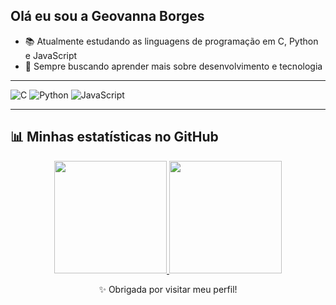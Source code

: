 ## Olá eu sou a Geovanna Borges

- 📚 Atualmente estudando as linguagens de programação em C, Python e JavaScript
- 🧠 Sempre buscando aprender mais sobre desenvolvimento e tecnologia

---

![C](https://img.shields.io/badge/C-00599C?style=for-the-badge&logo=c&logoColor=white)
![Python](https://img.shields.io/badge/Python-3776AB?style=for-the-badge&logo=python&logoColor=white)
![JavaScript](https://img.shields.io/badge/JavaScript-F7DF1E?style=for-the-badge&logo=javascript&logoColor=black)

---

## 📊 Minhas estatísticas no GitHub

<div align="center">
  <a href="https://github.com/geovanna-borges">
   <div align="center">
  <img height="180em" src="https://github-readme-stats.vercel.app/api?username=Geovanna-Borges&show_icons=true&theme=dracula&include_all_commits=true&count_private=true"/>
  <img height="180em" src="https://github-readme-stats.vercel.app/api/top-langs/?username=Geovanna-Borges&layout=compact&langs_count=7&theme=dracula"/>
  </a>
</div>

✨ Obrigada por visitar meu perfil!  

